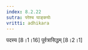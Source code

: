 ```yaml
---
index: 8.2.22
sutra: परेश्च घाङ्कयोः
vritti: adhikara
---
```


 पदस्य [8।1।16]  पूर्वत्रासिद्धम् [8।2।1] 